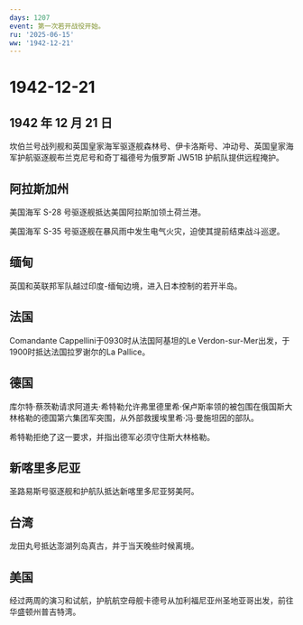 ```yaml
---
days: 1207
event: 第一次若开战役开始。
ru: '2025-06-15'
ww: '1942-12-21'
---
```


# 1942-12-21

## 1942 年 12 月 21 日

坎伯兰号战列舰和英国皇家海军驱逐舰森林号、伊卡洛斯号、冲动号、英国皇家海军护航驱逐舰布兰克尼号和奇丁福德号为俄罗斯
JW51B 护航队提供远程掩护。

## 阿拉斯加州

美国海军 S-28 号驱逐舰抵达美国阿拉斯加领土荷兰港。

美国海军 S-35 号驱逐舰在暴风雨中发生电气火灾，迫使其提前结束战斗巡逻。

## 缅甸

英国和英联邦军队越过印度-缅甸边境，进入日本控制的若开半岛。

## 法国

Comandante Cappellini于0930时从法国阿基坦的Le
Verdon-sur-Mer出发，于1900时抵达法国拉罗谢尔的La Pallice。

## 德国

库尔特·蔡茨勒请求阿道夫·希特勒允许弗里德里希·保卢斯率领的被包围在俄国斯大林格勒的德国第六集团军突围，从外部救援埃里希·冯·曼施坦因的部队。

希特勒拒绝了这一要求，并指出德军必须守住斯大林格勒。

## 新喀里多尼亚

圣路易斯号驱逐舰和护航队抵达新喀里多尼亚努美阿。

## 台湾

龙田丸号抵达澎湖列岛真古，并于当天晚些时候离境。

## 美国

经过两周的演习和试航，护航航空母舰卡德号从加利福尼亚州圣地亚哥出发，前往华盛顿州普吉特湾。